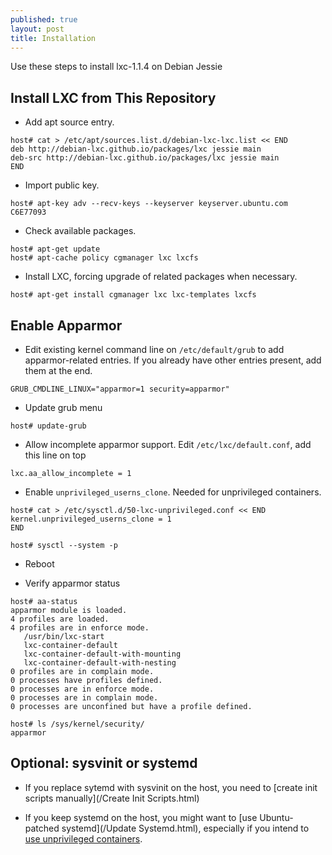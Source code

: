 ```yaml
---
published: true
layout: post
title: Installation
---
```



Use these steps to install lxc-1.1.4 on Debian Jessie

## Install LXC from This Repository

- Add apt source entry.

```
host# cat > /etc/apt/sources.list.d/debian-lxc-lxc.list << END
deb http://debian-lxc.github.io/packages/lxc jessie main
deb-src http://debian-lxc.github.io/packages/lxc jessie main
END
```

- Import public key.

```
host# apt-key adv --recv-keys --keyserver keyserver.ubuntu.com C6E77093
```

- Check available packages.

```
host# apt-get update
host# apt-cache policy cgmanager lxc lxcfs 
```

- Install LXC, forcing upgrade of related packages when necessary. 

```
host# apt-get install cgmanager lxc lxc-templates lxcfs
```

## Enable Apparmor

- Edit existing kernel command line on ``/etc/default/grub`` to add apparmor-related entries. If you already have other entries present, add them at the end.

```
GRUB_CMDLINE_LINUX="apparmor=1 security=apparmor"
```

- Update grub menu

```
host# update-grub
```

- Allow incomplete apparmor support. Edit ``/etc/lxc/default.conf``, add this line on top

```
lxc.aa_allow_incomplete = 1
```

- Enable ``unprivileged_userns_clone``. Needed for unprivileged containers.

```
host# cat > /etc/sysctl.d/50-lxc-unprivileged.conf << END
kernel.unprivileged_userns_clone = 1
END

host# sysctl --system -p
```

- Reboot

- Verify apparmor status

```
host# aa-status
apparmor module is loaded.
4 profiles are loaded.
4 profiles are in enforce mode.
   /usr/bin/lxc-start
   lxc-container-default
   lxc-container-default-with-mounting
   lxc-container-default-with-nesting
0 profiles are in complain mode.
0 processes have profiles defined.
0 processes are in enforce mode.
0 processes are in complain mode.
0 processes are unconfined but have a profile defined.

host# ls /sys/kernel/security/
apparmor
```

## Optional: sysvinit or systemd

- If you replace sytemd with sysvinit on the host, you need to [create init scripts manually](/Create Init Scripts.html)

- If you keep systemd on the host, you might want to [use Ubuntu-patched systemd](/Update Systemd.html), especially if you intend to [use unprivileged containers](/Create%20Unprivileged%20Jessie%20Container.html).

